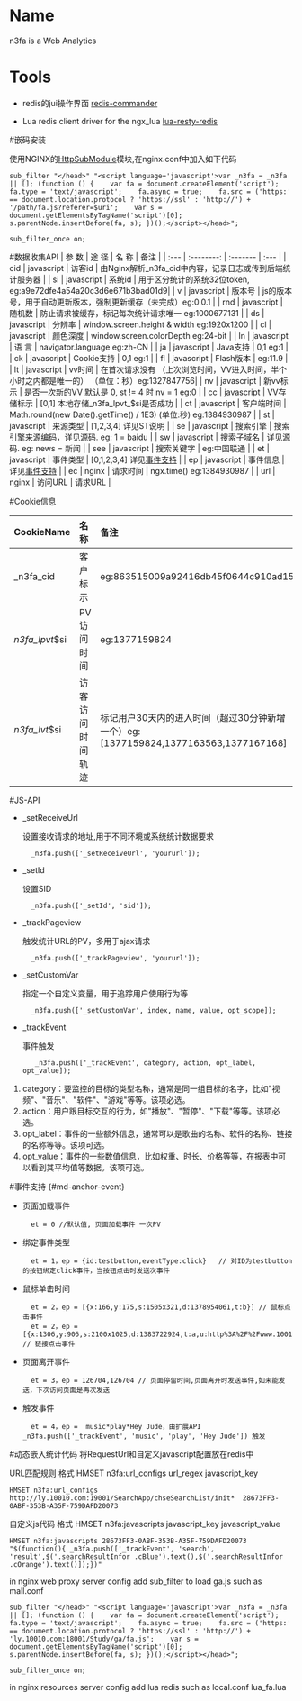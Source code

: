 Name
====

n3fa is a Web Analytics


Tools
=====	

* redis的jui操作界面 [redis-commander](https://github.com/nearinfinity/redis-commander)

* Lua redis client driver for the ngx_lua [lua-resty-redis](https://github.com/agentzh/lua-resty-redis)


#嵌码安装

使用NGINX的[HttpSubModule](http://wiki.nginx.org/HttpSubModule)模块,在nginx.conf中加入如下代码


    sub_filter "</head>" "<script language='javascript'>var _n3fa = _n3fa || []; (function () {    var fa = document.createElement('script');    fa.type = 'text/javascript';    fa.async = true;    fa.src = ('https:' == document.location.protocol ? 'https://ssl' : 'http://') + '/path/fa.js?referer=$uri';    var s = document.getElementsByTagName('script')[0];    s.parentNode.insertBefore(fa, s); })();</script></head>";
    
    sub_filter_once on; 


#数据收集API
| 参 数 |     途 径    |   名 称    | 备注 |
| :---  |  :--------:  | :-------   | :--- |
|  cid  |  javascript  | 访客id     | 由Nginx解析_n3fa_cid中内容，记录日志或传到后端统计服务器 |
|  si   |  javascript  | 系统id     | 用于区分统计的系统32位token, eg:a9e72dfe4a54a20c3d6e671b3bad01d9|
|  v    |  javascript  | 版本号     | js的版本号，用于自动更新版本，强制更新缓存（未完成）eg:0.0.1 |
|  rnd  |  javascript  | 随机数     | 防止请求被缓存，标记每次统计请求唯一 eg:1000677131 |
|  ds   |  javascript  | 分辨率     | window.screen.height & width eg:1920x1200 |
|  cl   |  javascript  | 颜色深度   | window.screen.colorDepth eg:24-bit |
|  ln   |  javascript  | 语 言      | navigator.language eg:zh-CN |
|  ja   |  javascript  | Java支持   | 0,1 eg:1 |
|  ck   |  javascript  | Cookie支持 | 0,1 eg:1 |
|  fl   |  javascript  | Flash版本  | eg:11.9 |
|  lt   |  javascript  | vv时间     | 在首次请求没有 （上次浏览时间，VV进入时间，半个小时之内都是唯一的） （单位：秒）eg:1327847756|
|  nv   |  javascript  | 新vv标示   | 是否一次新的VV 默认是 0, st != 4 时 nv = 1 eg:0 |
|  cc   |  javascript  | VV存储标示 | [0,1] 本地存储_n3fa_lpvt_$si是否成功 |
|  ct   |  javascript  | 客户端时间 | Math.round(new Date().getTime() / 1E3) (单位:秒) eg:1384930987 |
|  st   |  javascript  | 来源类型   | [1,2,3,4] 详见ST说明 |
|  se   |  javascript  | 搜索引擎   | 搜索引擎来源编码，详见源码.  eg: 1 = baidu |
|  sw   |  javascript  | 搜索子域名 | 详见源码.  eg: news = 新闻 |
|  see  |  javascript  | 搜索关键字 | eg:中国联通 |
|  et   |  javascript  | 事件类型   | [0,1,2,3,4] 详见[事件支持](#md-anchor-event) |
|  ep   |  javascript  | 事件信息   | 详见[事件支持](#md-anchor-event) |
|  ec   |  nginx       | 请求时间   | ngx.time() eg:1384930987 |
|  url  |  nginx       | 访问URL    | 请求URL |

#Cookie信息

| CookieName       |  名 称             | 备注 |
| :---             |  :--------         | :--- |
|  _n3fa_cid       |  客户标示          | eg:863515009a92416db45f0644c910ad15 |
|  _n3fa_lpvt_\$si |  PV访问时间        | eg:1377159824 |
|  _n3fa_lvt_\$si  |  访客访问时间轨迹  | 标记用户30天内的进入时间（超过30分钟新增一个）eg:[1377159824,1377163563,1377167168] |

#JS-API

* _setReceiveUrl

    设置接收请求的地址,用于不同环境或系统统计数据要求
    
        _n3fa.push(['_setReceiveUrl', 'yoururl']);

* _setId

    设置SID
    
        _n3fa.push(['_setId', 'sid']);

* _trackPageview

    触发统计URL的PV，多用于ajax请求
    
        _n3fa.push(['_trackPageview', 'yoururl']);

* _setCustomVar

    指定一个自定义变量，用于追踪用户使用行为等
    
        _n3fa.push(['_setCustomVar', index, name, value, opt_scope]);

* _trackEvent

    事件触发

         _n3fa.push(['_trackEvent', category, action, opt_label, opt_value]);
        
1. category：要监控的目标的类型名称，通常是同一组目标的名字，比如"视频"、"音乐"、"软件"、"游戏"等等。该项必选。
2. action：用户跟目标交互的行为，如"播放"、"暂停"、"下载"等等。该项必选。
3. opt_label：事件的一些额外信息，通常可以是歌曲的名称、软件的名称、链接的名称等等。该项可选。
4. opt_value：事件的一些数值信息，比如权重、时长、价格等等，在报表中可以看到其平均值等数据。该项可选。

#事件支持 {#md-anchor-event}   

* 页面加载事件

        et = 0 //默认值, 页面加载事件 一次PV
        
* 绑定事件类型

        et = 1，ep = {id:testbutton,eventType:click}   // 对ID为testbutton的按钮绑定click事件，当按钮点击时发送次事件
    
* 鼠标单击时间

        et = 2，ep = [{x:166,y:175,s:1505x321,d:1378954061,t:b}] // 鼠标点击事件
        et = 2，ep = [{x:1306,y:906,s:2100x1025,d:1383722924,t:a,u:http%3A%2F%2Fwww.10010.com}] // 链接点击事件
        
* 页面离开事件

        et = 3，ep = 126704,126704 // 页面停留时间,页面离开时发送事件,如未能发送，下次访问页面是再次发送

* 触发事件

        et = 4，ep =  music*play*Hey Jude，由扩展API _n3fa.push(['_trackEvent', 'music', 'play', 'Hey Jude']) 触发


#动态嵌入统计代码
将RequestUrl和自定义javascript配置放在redis中

URL匹配规则 格式 HMSET n3fa:url_configs url_regex javascript_key

	HMSET n3fa:url_configs http://ly.10010.com:19001/SearchApp/chseSearchList/init*  28673FF3-0ABF-353B-A35F-759DAFD20073

自定义js代码 格式 HMSET n3fa:javascripts javascript_key javascript_value

	HMSET n3fa:javascripts 28673FF3-0ABF-353B-A35F-759DAFD20073 "$(function(){ _n3fa.push(['_trackEvent', 'search', 'result',$('.searchResultInfor .cBlue').text(),$('.searchResultInfor .cOrange').text()]);})"
	
	
in nginx web proxy server config add sub_filter to load ga.js such as mall.conf

    sub_filter "</head>" "<script language='javascript'>var _n3fa = _n3fa || []; (function () {    var fa = document.createElement('script');    fa.type = 'text/javascript';    fa.async = true;    fa.src = ('https:' == document.location.protocol ? 'https://ssl' : 'http://') + 'ly.10010.com:18001/Study/ga/fa.js';    var s = document.getElementsByTagName('script')[0];    s.parentNode.insertBefore(fa, s); })();</script></head>";

    sub_filter_once on;
    

in nginx resources server config add lua redis such as local.conf lua_fa.lua





